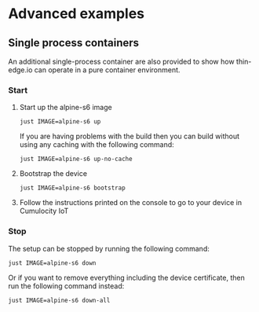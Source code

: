 # Advanced examples

## Single process containers

An additional single-process container are also provided to show how thin-edge.io can operate in a pure container environment.

### Start

1. Start up the alpine-s6 image

    ```
    just IMAGE=alpine-s6 up
    ```

    If you are having problems with the build then you can build without using any caching with the following command:

    ```
    just IMAGE=alpine-s6 up-no-cache
    ```

2. Bootstrap the device

    ```
    just IMAGE=alpine-s6 bootstrap
    ```

3. Follow the instructions printed on the console to go to your device in Cumulocity IoT

### Stop

The setup can be stopped by running the following command:

```
just IMAGE=alpine-s6 down
```

Or if you want to remove everything including the device certificate, then run the following command instead:

```
just IMAGE=alpine-s6 down-all
```
